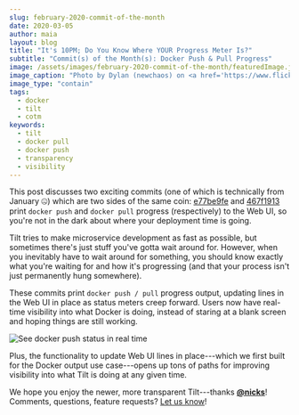 ```yaml
---
slug: february-2020-commit-of-the-month
date: 2020-03-05
author: maia
layout: blog
title: "It's 10PM; Do You Know Where YOUR Progress Meter Is?"
subtitle: "Commit(s) of the Month(s): Docker Push & Pull Progress"
image: /assets/images/february-2020-commit-of-the-month/featuredImage.jpg
image_caption: "Photo by Dylan (newchaos) on <a href='https://www.flickr.com/photos/newchaos/411409012/in/photolist-CmzyQ-F61dsG-6F3spX-mbzo9P-4zUE6i-4sNtuF-2d5kfHa-gvc6SZ-8Jms3t-Pn8o5D-7qbih-fsMbTJ-7oi3xg-ekgkNn-8HbgUT-6v43xq-7JBbWG-haQasf-du5kXV-81eEex-7Jxg16-2zc92-5KF6Zw-5KASgB-7Mc9cm-akYWET-8CTya-k1bGyi-98qSsb-4B7y9i-4B7y9Z-8CTQZ-a12btq-8CTN3-5xUp5h-efQEZt-bpA9kC-s5hAvG-cdD8Bh-99hp5v-8CTvj-8CTMB-hAJuZS-8CTKw-8CTQu-7EHjNt-77vUt2-8CTEC-8CTrQ-8CTpu'>Flickr</a>.)"
image_type: "contain"
tags:
  - docker
  - tilt
  - cotm
keywords:
  - tilt
  - docker pull
  - docker push
  - transparency
  - visibility
---
```

This post discusses two exciting commits (one of which is technically from January 🤐) which are two sides of the same coin: [e77be9fe](https://github.com/windmilleng/tilt/commit/e77be9fe2d97f5893ea99f131a1ef2ffdb4ec576) and [467f1913](https://github.com/windmilleng/tilt/commit/467f1913ea08b562e2e16b26d8d7e458b92c941b) print `docker push` and `docker pull` progress (respectively) to the Web UI, so you're not in the dark about where your deployment time is going.

Tilt tries to make microservice development as fast as possible, but sometimes there's just stuff you've gotta wait around for. However, when you inevitably have to wait around for something, you should know exactly what you're waiting for and how it's progressing (and that your process isn't just permanently hung somewhere).

These commits print `docker push / pull` progress output, updating lines in the Web UI in place as status meters creep forward. Users now have real-time visibility into what Docker is doing, instead of staring at a blank screen and hoping things are still working.

![See docker push status in real time](/assets/images/february-2020-commit-of-the-month/push-output.gif)

Plus, the functionality to update Web UI lines in place---which we first built for the Docker output use case---opens up tons of paths for improving visibility into what Tilt is doing at any given time.

We hope you enjoy the newer, more transparent Tilt---thanks [**@nicks**](https://github.com/nicks)! Comments, questions, feature requests? [Let us know](https://tilt.dev/contact)!

